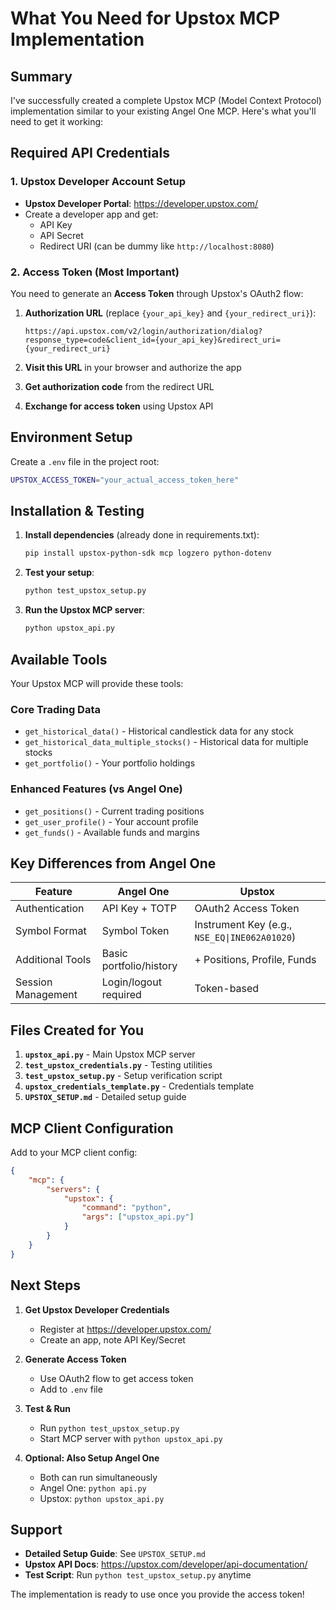 # What You Need for Upstox MCP Implementation

## Summary

I've successfully created a complete Upstox MCP (Model Context Protocol) implementation similar to your existing Angel One MCP. Here's what you'll need to get it working:

## Required API Credentials

### 1. Upstox Developer Account Setup
- **Upstox Developer Portal**: https://developer.upstox.com/
- Create a developer app and get:
  - API Key
  - API Secret  
  - Redirect URI (can be dummy like `http://localhost:8080`)

### 2. Access Token (Most Important)
You need to generate an **Access Token** through Upstox's OAuth2 flow:

1. **Authorization URL** (replace `{your_api_key}` and `{your_redirect_uri}`):
   ```
   https://api.upstox.com/v2/login/authorization/dialog?response_type=code&client_id={your_api_key}&redirect_uri={your_redirect_uri}
   ```

2. **Visit this URL** in your browser and authorize the app

3. **Get authorization code** from the redirect URL

4. **Exchange for access token** using Upstox API

## Environment Setup

Create a `.env` file in the project root:
```bash
UPSTOX_ACCESS_TOKEN="your_actual_access_token_here"
```

## Installation & Testing

1. **Install dependencies** (already done in requirements.txt):
   ```bash
   pip install upstox-python-sdk mcp logzero python-dotenv
   ```

2. **Test your setup**:
   ```bash
   python test_upstox_setup.py
   ```

3. **Run the Upstox MCP server**:
   ```bash
   python upstox_api.py
   ```

## Available Tools

Your Upstox MCP will provide these tools:

### Core Trading Data
- `get_historical_data()` - Historical candlestick data for any stock
- `get_historical_data_multiple_stocks()` - Historical data for multiple stocks
- `get_portfolio()` - Your portfolio holdings

### Enhanced Features (vs Angel One)
- `get_positions()` - Current trading positions
- `get_user_profile()` - Your account profile
- `get_funds()` - Available funds and margins

## Key Differences from Angel One

| Feature | Angel One | Upstox |
|---------|-----------|---------|
| Authentication | API Key + TOTP | OAuth2 Access Token |
| Symbol Format | Symbol Token | Instrument Key (e.g., `NSE_EQ\|INE062A01020`) |
| Additional Tools | Basic portfolio/history | + Positions, Profile, Funds |
| Session Management | Login/logout required | Token-based |

## Files Created for You

1. **`upstox_api.py`** - Main Upstox MCP server
2. **`test_upstox_credentials.py`** - Testing utilities
3. **`test_upstox_setup.py`** - Setup verification script
4. **`upstox_credentials_template.py`** - Credentials template
5. **`UPSTOX_SETUP.md`** - Detailed setup guide

## MCP Client Configuration

Add to your MCP client config:
```json
{
    "mcp": {
        "servers": {
            "upstox": {
                "command": "python",
                "args": ["upstox_api.py"]
            }
        }
    }
}
```

## Next Steps

1. **Get Upstox Developer Credentials**
   - Register at https://developer.upstox.com/
   - Create an app, note API Key/Secret

2. **Generate Access Token**
   - Use OAuth2 flow to get access token
   - Add to `.env` file

3. **Test & Run**
   - Run `python test_upstox_setup.py`
   - Start MCP server with `python upstox_api.py`

4. **Optional: Also Setup Angel One**
   - Both can run simultaneously
   - Angel One: `python api.py`
   - Upstox: `python upstox_api.py`

## Support

- **Detailed Setup Guide**: See `UPSTOX_SETUP.md`
- **Upstox API Docs**: https://upstox.com/developer/api-documentation/
- **Test Script**: Run `python test_upstox_setup.py` anytime

The implementation is ready to use once you provide the access token!
